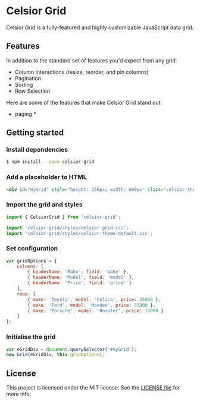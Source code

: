 
# Celsior Grid

Celsior Grid is a fully-featured and highly customizable JavaScript data grid.

## Features 

In addition to the standard set of features you'd expect from any grid:

* Column Interactions (resize, reorder, and pin columns)
* Pagination
* Sorting
* Row Selection

Here are some of the features that make Celsior Grid stand out:

* paging *


## Getting started

### Install dependencies

```sh
$ npm install --save celsior-grid
```

### Add a placeholder to HTML

```html
<div id="myGrid" style="height: 150px; width: 600px" class="celsior-theme-default"></div>
```

### Import the grid and styles

```js
import { CelsiorGrid } from 'celsior-grid';

import 'celsior-grid/styles/celsior-grid.css';
import 'celsior-grid/styles/celsior-theme-default.css';
```

### Set configuration

```js
var gridOptions = {
	columns: [
		{ headerName: 'Make', field: 'make' },
		{ headerName: 'Model', field: 'model' },
		{ headerName: 'Price', field: 'price' }
	],
	rows: [
		{ make: 'Toyota', model: 'Celica', price: 35000 },
		{ make: 'Ford', model: 'Mondeo', price: 32000 },
		{ make: 'Porsche', model: 'Boxster', price: 72000 }
	]
};
```

### Initialise the grid

```js
var eGridDiv = document.querySelector('#myGrid');
new Grid(eGridDiv, this.gridOptions);
```

## License

This project is licensed under the MIT license. See the [LICENSE file](./LICENSE.txt) for more info.
